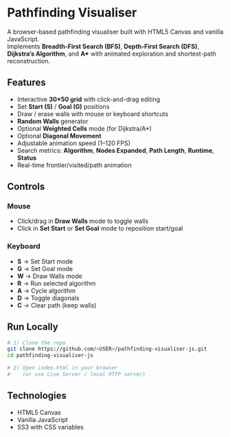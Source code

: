# Pathfinding Visualiser

A browser-based pathfinding visualiser built with HTML5 Canvas and vanilla JavaScript.  
Implements **Breadth-First Search (BFS)**, **Depth-First Search (DFS)**, **Dijkstra’s Algorithm**, and **A\*** with animated exploration and shortest-path reconstruction.

## Features
- Interactive **30×50 grid** with click-and-drag editing
- Set **Start (S)** / **Goal (G)** positions
- Draw / erase walls with mouse or keyboard shortcuts
- **Random Walls** generator
- Optional **Weighted Cells** mode (for Dijkstra/A\*)
- Optional **Diagonal Movement**
- Adjustable animation speed (1–120 FPS)
- Search metrics: **Algorithm**, **Nodes Expanded**, **Path Length**, **Runtime**, **Status**
- Real-time frontier/visited/path animation

## Controls
### Mouse
- Click/drag in **Draw Walls** mode to toggle walls
- Click in **Set Start** or **Set Goal** mode to reposition start/goal

### Keyboard
- **S** → Set Start mode
- **G** → Set Goal mode
- **W** → Draw Walls mode
- **R** → Run selected algorithm
- **A** → Cycle algorithm
- **D** → Toggle diagonals
- **C** → Clear path (keep walls)

## Run Locally
```bash
# 1) Clone the repo
git clone https://github.com/<USER>/pathfinding-visualiser-js.git
cd pathfinding-visualiser-js

# 2) Open index.html in your browser 
#    (or use Live Server / local HTTP server)
```

## Technologies
- HTML5 Canvas
- Vanilla JavaScript
- SS3 with CSS variables